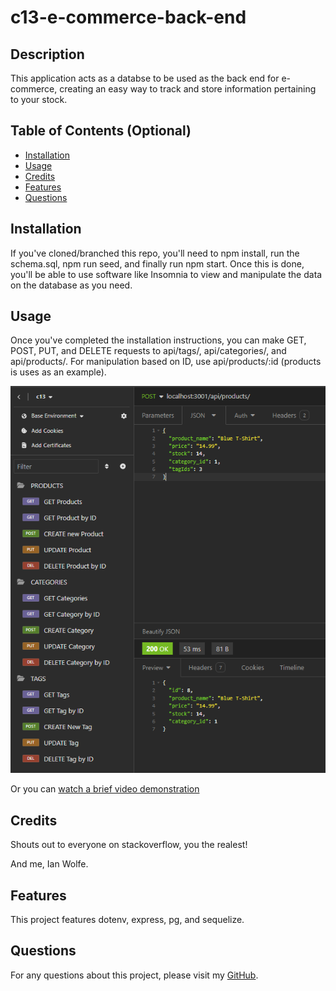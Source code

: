 # c13-e-commerce-back-end


## Description
  
This application acts as a databse to be used as the back end for e-commerce, creating an easy way to track and store information pertaining to your stock.
  
## Table of Contents (Optional)
  
 - [Installation](#installation)
 - [Usage](#usage)
 - [Credits](#credits)
 - [Features](#features)
 - [Questions](#questions)
  
## Installation
  
If you've cloned/branched this repo, you'll need to npm install, run the schema.sql, npm run seed, and finally run npm start. Once this is done, you'll be able to use software like Insomnia to view and manipulate the data on the database as you need.
  
## Usage
  
Once you've completed the installation instructions, you can make GET, POST, PUT, and DELETE requests to api/tags/, api/categories/, and api/products/. For manipulation based on ID, use api/products/:id (products is uses as an example).

![Insomnia showing the different types of requests](./assets/Screenshot-of-application.png)

Or you can [watch a brief video demonstration](https://drive.google.com/file/d/1j4wviciI1lV-m28W0uTu3hd9XWKTtNwR/view)
  
## Credits
  
Shouts out to everyone on stackoverflow, you the realest!

And me, Ian Wolfe.
  
## Features
  
This project features dotenv, express, pg, and sequelize.

## Questions

For any questions about this project, please visit my [GitHub](https://github.com/enkw).
